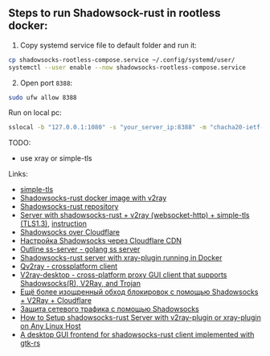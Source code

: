 ## Steps to run Shadowsock-rust in rootless docker:
1. Copy systemd service file to default folder and run it:
```bash
cp shadowsocks-rootless-compose.service ~/.config/systemd/user/
systemctl --user enable --now shadowsocks-rootless-compose.service
```
2. Open port `8388`:
```bash
sudo ufw allow 8388
```
Run on local pc:
```bash
sslocal -b "127.0.0.1:1080" -s "your_server_ip:8388" -m "chacha20-ietf-poly1305" -k "password" --plugin "v2ray-plugin" --plugin-opts "server"
```

TODO:
- use xray or simple-tls

Links:
- [simple-tls](https://github.com/IrineSistiana/simple-tls)
- [Shadowsocks-rust docker image with v2ray](https://hub.docker.com/r/teddysun/shadowsocks-rust)
- [Shadowsocks-rust repository](https://github.com/shadowsocks/shadowsocks-rust)
- [Server with shadowsocks-rust + v2ray (websocket-http) + simple-tls (TLS1.3)](https://github.com/MrKsey/ss-tls-v2ray), [instruction](https://4pda.to/forum/index.php?showtopic=744431&st=3520#entry114436262)
- [Shadowsocks over Cloudflare](https://medium.com/@telecom_angel/%D0%BD%D0%B0%D1%81%D1%82%D1%80%D0%BE%D0%B9%D0%BA%D0%B0-vpn-%D0%BD%D0%B0-%D0%BE%D1%81%D0%BD%D0%BE%D0%B2%D0%B5-shadowsocks-%D1%87%D0%B5%D1%80%D0%B5%D0%B7-cloudflare-cdn-2ff7499fd9fa)
- [Настройка Shadowsocks через Cloudflare CDN](https://github.com/vanyaindigo/shadowsocks-nginx-unbound)
- [Outline ss-server - golang ss server](https://github.com/Jigsaw-Code/outline-ss-server)
- [Shadowsocks-rust server with xray-plugin running in Docker](https://github.com/xray108/new-ss-xray-docker/)
- [Qv2ray - crossplatform client](https://github.com/Qv2ray/Qv2ray)
- [V2ray-desktop - cross-platform proxy GUI client that supports Shadowsocks(R), V2Ray, and Trojan](https://github.com/Dr-Incognito/V2Ray-Desktop)
- [Ещё более изощренный обход блокировок с помощью Shadowsocks + V2Ray + Cloudflare ](https://krasovs.ky/2022/03/19/shadowsocks-and-v2ray-and-cloudflare.html)
- [Защита сетевого трафика с помощью Shadowsocks](https://spy-soft.net/secure-traffic-shadowsocks/)
- [How to Setup shadowsocks-rust Server with v2ray-plugin or xray-plugin on Any Linux Host](https://gist.github.com/gpchelkin/b84612e270363cbe63b6330b5bf910f1)
- [A desktop GUI frontend for shadowsocks-rust client implemented with gtk-rs](https://github.com/spyophobia/shadowsocks-gtk-rs)
